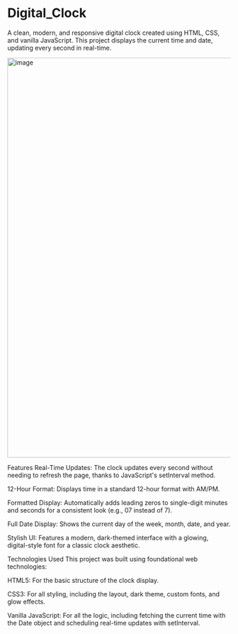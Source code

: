 # Digital_Clock

A clean, modern, and responsive digital clock created using HTML, CSS, and vanilla JavaScript. This project displays the current time and date, updating every second in real-time.

<img width="1919" height="901" alt="image" src="https://github.com/user-attachments/assets/326ecf18-6a7f-4f20-ae3f-54edb67309d8" />


Features
Real-Time Updates: The clock updates every second without needing to refresh the page, thanks to JavaScript's setInterval method.

12-Hour Format: Displays time in a standard 12-hour format with AM/PM.

Formatted Display: Automatically adds leading zeros to single-digit minutes and seconds for a consistent look (e.g., 07 instead of 7).

Full Date Display: Shows the current day of the week, month, date, and year.

Stylish UI: Features a modern, dark-themed interface with a glowing, digital-style font for a classic clock aesthetic.

Technologies Used
This project was built using foundational web technologies:

HTML5: For the basic structure of the clock display.

CSS3: For all styling, including the layout, dark theme, custom fonts, and glow effects.

Vanilla JavaScript: For all the logic, including fetching the current time with the Date object and scheduling real-time updates with setInterval.
